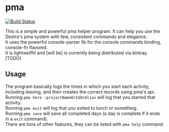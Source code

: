 pma
===

[![Build Status](https://travis-ci.org/luanpotter/pma.svg?branch=master)](https://travis-ci.org/luanpotter/pma)

This is a simple and powerful pma helper program. It can help you use the Dextra's pma system with few, consistent commands and elegance.  
It uses the powerful console-parser lib for the console commands binding, console-fn flavored.  
It is lightweifht and [will be] is currently being distributed via bintray. [TODO]

Usage
---
The program basically logs the times in which you start each activity, including leaving, and then creates the correct records using pma's api.  
Running `pma here :projectNameOrIdOrAlias` will log that you started that activity.  
Running `pma exit` will log that you exited to lunch or something.  
Running `pma save` will save all completed days (a day is complete if it ends in a `exit` command).  
There are tons of other features, they can be listed with `pma help` command.
